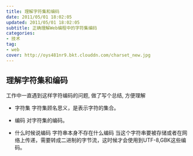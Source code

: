 ```yaml
---
title: 理解字符集和编码
date: 2011/05/01 18:02:05
updated: 2011/05/01 18:02:05
subtitle: 正确理解Web编程中的字符集编码
categories:
- 技术
tag:
- web
cover: http://oys481nr9.bkt.clouddn.com/charset_new.jpg
---
```

 
## 理解字符集和编码

  工作中一直遇到这样字符编码的问题, 做了写个总结, 方便理解

- 字符集
字符集顾名思义，是表示字符的集合。


- 编码
对字符集的编码。


- 什么时候说编码
字符串本身不存在什么编码
当这个字符串要被存储或者在网络上传递，需要转成二进制的字节流，这时候才会使用到UTF-8,GBK这些编码。
